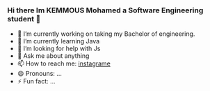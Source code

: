 ### Hi there Im KEMMOUS Mohamed a Software Engineering student 👋

- 🔭 I’m currently working on taking my Bachelor of engineering.
- 🌱 I’m currently learning Java
- 🤔 I’m looking for help with Js
- 💬 Ask me about anything
- 📫 How to reach me: [instagrame](https://www.instagram.com/mohamed_kms80/?hl=fr)
- 😄 Pronouns: ...
- ⚡ Fun fact: ...

